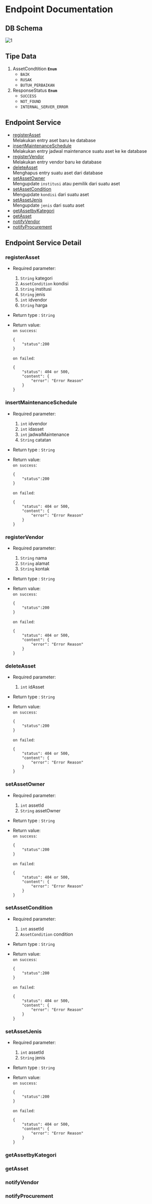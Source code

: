 # Endpoint Documentation

## DB Schema
![1](http://gitlab.informatika.org/IF4050/AssetLifecycleManagementService/blob/master/docs/images/db%20entities.png)

## Tipe Data
1. AssetCondtition **`Enum`**
	- `BAIK` 
	- `RUSAK`
	- `BUTUH_PERBAIKAN`
2. ResponseStatus **`Enum`**
	- `SUCCESS`
	- `NOT_FOUND`
	- `INTERNAL_SERVER_ERROR`

## Endpoint Service

- [registerAsset](#registerAsset)  
Melakukan entry aset baru ke database  
- [insertMaintenanceSchedule](#insertMaintenanceSchedule)  
Melakukan entry jadwal maintenance suatu aset ke ke database  
- [registerVendor](#registerVendor)  
Melakukan entry vendor baru ke database  
- [deleteAsset](#deleteAsset)  
Menghapus entry suatu aset dari database  
- [setAssetOwner](#setAssetOwner)  
Mengupdate `institusi` atau pemilik dari suatu aset  
- [setAssetCondition](#setAssetCondition)  
Mengupdate `kondisi` dari suatu aset  
- [setAssetJenis](#setAssetJenis)  
Mengupdate `jenis` dari suatu aset  
- [getAssetbyKategori](#getAssetbyKategori)   
- [getAsset](#getAsset)   
- [notifyVendor](#notifyVendor)   
- [notifyProcurement](#notifyProcurement)  


## Endpoint Service Detail

### <a name="registerAsset">registerAsset</a>
- Required parameter:  
	1. `String` kategori  
	2. `AssetCondition` kondisi  
	3. `String` institusi  
	4. `String` jenis  
	5. `int` idvendor  
	6. `String` harga  
- Return type	: `String`  
- Return value:  
	`on success`:

	```
	{
		"status":200
	}
	```

	`on failed`:

	```
	{
		"status": 404 or 500,
		"content": {
			"error": "Error Reason"
		}
	}
	```

### <a name="insertMaintenanceSchedule">insertMaintenanceSchedule</a>
- Required parameter:  
	1. `int` idvendor
	2. `int` idasset
	3. `int` jadwalMaintenance
	4. `String` catatan
- Return type	: `String`  
- Return value:  
	`on success`:

	```
	{
		"status":200
	}
	```

	`on failed`:

	```
	{
		"status": 404 or 500,
		"content": {
			"error": "Error Reason"
		}
	}
	```

### <a name="registerVendor">registerVendor</a>
- Required parameter:  
	1. `String` nama
	2. `String` alamat
	3. `String` kontak
- Return type	: `String`  
- Return value:  
	`on success`:

	```
	{
		"status":200
	}
	```

	`on failed`:

	```
	{
		"status": 404 or 500,
		"content": {
			"error": "Error Reason"
		}
	}
	```

### <a name="deleteAsset">deleteAsset</a>
- Required parameter:  
	1. `int` idAsset
- Return type	: `String`  
- Return value:  
	`on success`:

	```
	{
		"status":200
	}
	```

	`on failed`:

	```
	{
		"status": 404 or 500,
		"content": {
			"error": "Error Reason"
		}
	}
	```

### <a name="setAssetOwner">setAssetOwner</a>
- Required parameter:  
	1. `int` assetId
	2. `String` assetOwner
- Return type	: `String`  
- Return value:  
	`on success`:

	```
	{
		"status":200
	}
	```

	`on failed`:

	```
	{
		"status": 404 or 500,
		"content": {
			"error": "Error Reason"
		}
	}
	```
	
### <a name="setAssetCondition">setAssetCondition</a>
- Required parameter:  
	1. `int` assetId
	2. `AssetCondition` condition
- Return type	: `String`  
- Return value:  
	`on success`:

	```
	{
		"status":200
	}
	```

	`on failed`:

	```
	{
		"status": 404 or 500,
		"content": {
			"error": "Error Reason"
		}
	}
	```
	
### <a name="setAssetJenis">setAssetJenis</a>
- Required parameter:  
	1. `int` assetId
	2. `String` jenis
- Return type	: `String`  
- Return value:  
	`on success`:

	```
	{
		"status":200
	}
	```

	`on failed`:

	```
	{
		"status": 404 or 500,
		"content": {
			"error": "Error Reason"
		}
	}
	```
	
### <a name="getAssetbyKategori">getAssetbyKategori</a>

### <a name="getAsset">getAsset</a>

### <a name="notifyVendor">notifyVendor</a>

### <a name="notifyProcurement">notifyProcurement</a>